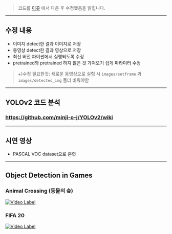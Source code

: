> 코드를 [이곳](https://github.com/tztztztztz/yolov2.pytorch) 에서 다운 후 수정했음을 밝힙니다.
---
## 수정 내용
- 이미지 detect한 결과 이미지로 저장
- 동영상 detect한 결과 영상으로 저장
- 최신 버전 파이썬에서 실행되도록 수정
- pretrained와 pretrained 하지 않은 것 가져오기 쉽게 파라미터 수정
> +)수정 필요한것: 새로운 동영상으로 실험 시 `images/setframe` 과 `images/detected_img` 폴더 비워야함
---
## YOLOv2 코드 분석
### https://github.com/minji-o-j/YOLOv2/wiki
---
## 시연 영상
- PASCAL VOC dataset으로 훈련
---
## Object Detection in Games
### Animal Crossing (동물의 숲)
[![Video Label](https://user-images.githubusercontent.com/45448731/96962823-8945a600-1542-11eb-8e0a-f811d5c76036.png)](https://www.youtube.com/watch?v=koKKGMzsVRQ&t=0s)  

### FIFA 20
[![Video Label](https://user-images.githubusercontent.com/45448731/97032087-2f71ca00-159c-11eb-8cc1-beb3fc14479f.png)](https://www.youtube.com/watch?v=sKaGwJke-nU=0s)  
